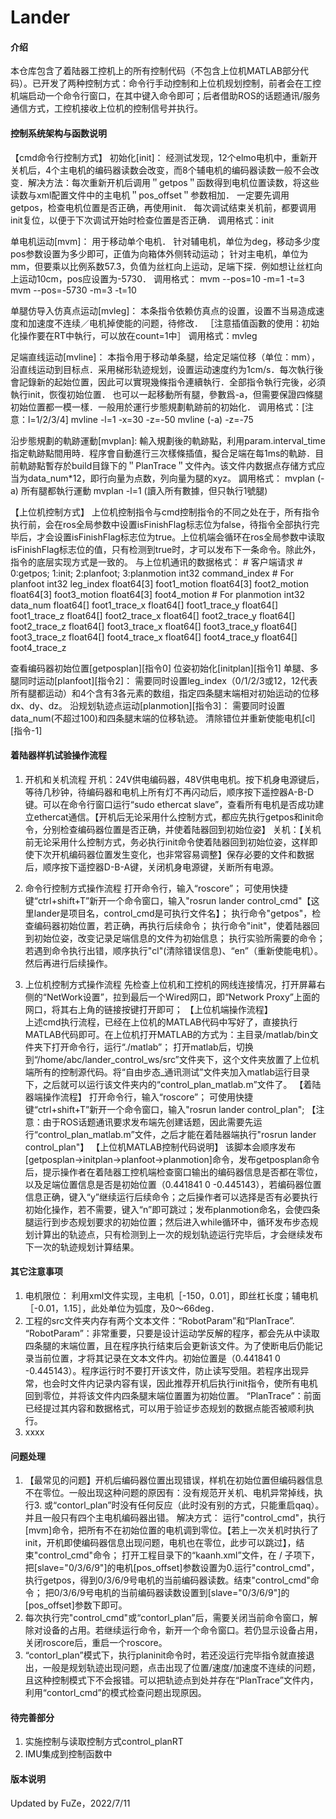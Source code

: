# Lander

#### 介绍
本仓库包含了着陆器工控机上的所有控制代码（不包含上位机MATLAB部分代码）。已开发了两种控制方式：命令行手动控制和上位机规划控制，前者会在工控机端启动一个命令行窗口，在其中键入命令即可；后者借助ROS的话题通讯/服务通信方式，工控机接收上位机的控制信号并执行。

#### 控制系统架构与函数说明
【cmd命令行控制方式】
初始化[init]：
经测试发现，12个elmo电机中，重新开关机后，4个主电机的编码器读数会改变，而8个辅电机的编码器读数一般不会改变．解决方法：每次重新开机后调用＂getpos＂函数得到电机位置读数，将这些读数与xml配置文件中的主电机＂pos_offset＂参数相加．
一定要先调用getpos，检查电机位置是否正确，再使用init．
每次调试结束关机前，都要调用init复位，以便于下次调试开始时检查位置是否正确．
调用格式：init

单电机运动[mvm]：
用于移动单个电机．
针对辅电机，单位为deg，移动多少度pos参数设置为多少即可，正值为向箱体外侧转动运动；
针对主电机，单位为mm，但要乘以比例系数57.3，负值为丝杠向上运动，足端下探．例如想让丝杠向上运动10cm，pos应设置为-5730．
调用格式：
mvm --pos=10 -m=1 -t=3 
mvm --pos=-5730 -m=3  -t=10

单腿仿导入仿真点运动[mvleg]：
本条指令依赖仿真点的设置，设置不当易造成速度和加速度不连续／电机掉使能的问题，待修改．
［注意插值函數的使用：初始化操作要在RT中執行，可以放在count=1中］
调用格式：mvleg

足端直线运动[mvline]：
本指令用于移动单条腿，给定足端位移（单位：mm），沿直线运动到目标点．采用梯形轨迹规划，设置运动速度约为1cm/s．每次執行後會記錄新的起始位置，因此可以實現幾條指令連續執行．全部指令執行完後，必須執行init，恢復初始位置．
也可以一起移動所有腿，參數爲-a，但需要保證四條腿初始位置都一模一樣．一般用於運行步態規劃軌跡前的初始化．
调用格式：[注意：l=1/2/3/4]
mvline -l=1 -x=30 -z=-50
mvline (-a) -z=-75

沿步態規劃的軌跡運動[mvplan]:
輸入規劃後的軌跡點，利用param.interval_time指定軌跡點間用時．程序會自動進行三次樣條插值，擬合足端在每1ms的軌跡．目前軌跡點暫存於build目錄下的＂PlanTrace＂文件內。该文件内数据点存储方式应当为data_num*12，即行向量为点数，列向量为腿的xyz。
調用格式：
mvplan (-a) 所有腿都執行運動
mvplan -l=1 (讀入所有數據，但只執行1號腿)


【上位机控制方式】
上位机控制指令与cmd控制指令的不同之处在于，所有指令执行前，会在ros全局参数中设置isFinishFlag标志位为false，待指令全部执行完毕后，才会设置isFinishFlag标志位为true。上位机端会循环在ros全局参数中读取isFinishFlag标志位的值，只有检测到true时，才可以发布下一条命令。除此外，指令的底层实现方式是一致的。
与上位机通讯的数据格式：
			# 客户端请求
			# 0:getpos; 1:init; 2:planfoot; 3:planmotion
			int32 command_index
			# For planfoot
			int32 leg_index
			float64[3] foot1_motion
			float64[3] foot2_motion
			float64[3] foot3_motion
			float64[3] foot4_motion
			# For planmotion
			int32 data_num
			float64[] foot1_trace_x
			float64[] foot1_trace_y
			float64[] foot1_trace_z
			float64[] foot2_trace_x
			float64[] foot2_trace_y
			float64[] foot2_trace_z
			float64[] foot3_trace_x
			float64[] foot3_trace_y
			float64[] foot3_trace_z
			float64[] foot4_trace_x
			float64[] foot4_trace_y
			float64[] foot4_trace_z 

查看编码器初始位置[getposplan][指令0]
位姿初始化[initplan][指令1]
单腿、多腿同时运动[planfoot][指令2]：
	需要同时设置leg_index（0/1/2/3或12，12代表所有腿都运动）和4个含有3各元素的数组，指定四条腿末端相对初始运动的位移dx、dy、dz。
沿规划轨迹点运动[planmotion][指令3]：
	需要同时设置data_num(不超过100)和四条腿末端的位移轨迹。
清除错位并重新使能电机[cl][指令-1]

#### 着陆器样机试验操作流程

1.  开机和关机流程
	开机：24V供电编码器，48V供电电机。按下机身电源键后，等待几秒钟，待编码器和电机上所有灯不再闪动后，顺序按下遥控器A-B-D键。可以在命令行窗口运行“sudo ethercat slave”，查看所有电机是否成功建立ethercat通信。【开机后无论采用什么控制方式，都应先执行getpos和init命令，分别检查编码器位置是否正确，并使着陆器回到初始位姿】
	关机：【关机前无论采用什么控制方式，务必执行init命令使着陆器回到初始位姿，这样即使下次开机编码器位置发生变化，也非常容易调整】保存必要的文件和数据后，顺序按下遥控器D-B-A键，关闭机身电源键，关断所有电源。

2.  命令行控制方式操作流程
	打开命令行，输入“roscore”；
	可使用快捷键“ctrl+shift+T”新开一个命令窗口，输入"rosrun lander control_cmd"【这里lander是项目名，control_cmd是可执行文件名】；
	执行命令"getpos"，检查编码器初始位置，若正确，再执行后续命令；
	执行命令"init"，使着陆器回到初始位姿，改变记录足端信息的文件为初始信息；
	执行实验所需要的命令；
	若遇到命令执行出错，顺序执行"cl"(清除错误信息)、“en”（重新使能电机）。然后再进行后续操作。

3.  上位机控制方式操作流程
	先检查上位机和工控机的网线连接情况，打开屏幕右侧的“NetWork设置”，拉到最后一个Wired网口，即“Network Proxy”上面的网口，将其右上角的链接按键打开即可；
【上位机端操作流程】	
	上述cmd执行流程，已经在上位机的MATLAB代码中写好了，直接执行MATLAB代码即可。在上位机打开MATLAB的方式为：主目录/matlab/bin文件夹下打开命令行，运行“./matlab”；
	打开matlab后，切换到“/home/abc/lander_control_ws/src”文件夹下，这个文件夹放置了上位机端所有的控制源代码。将“自由步态_通讯测试”文件夹加入matlab运行目录下，之后就可以运行该文件夹内的“control_plan_matlab.m”文件了。
【着陆器端操作流程】
	打开命令行，输入“roscore”；
	可使用快捷键“ctrl+shift+T”新开一个命令窗口，输入"rosrun lander control_plan";
【注意：由于ROS话题通讯要求发布端先创建话题，因此需要先运行“control_plan_matlab.m”文件，之后才能在着陆器端执行"rosrun lander control_plan"】
【上位机MATLAB控制代码说明】
	该脚本会顺序发布[getposplan->initplan->planfoot->planmotion]命令，发布getposplan命令后，提示操作者在着陆器工控机端检查窗口输出的编码器信息是否都在零位，以及足端位置信息是否是初始位置（0.441841 0 -0.445143），若编码器位置信息正确，键入“y”继续运行后续命令；之后操作者可以选择是否有必要执行初始化操作，若不需要，键入“n”即可跳过；发布planmotion命名，会使四条腿运行到步态规划要求的初始位置；然后进入while循环中，循环发布步态规划计算出的轨迹点，只有检测到上一次的规划轨迹运行完毕后，才会继续发布下一次的轨迹规划计算结果。

	
#### 其它注意事项
1.  电机限位：
利用xml文件实现，主电机［-150，0.01］，即丝杠长度；辅电机［-0.01，1.15］，此处单位为弧度，及0～66deg．
2.  工程的src文件夹内存有两个文本文件：“RobotParam”和“PlanTrace”.
“RobotParam”：非常重要，只要是设计运动学反解的程序，都会先从中读取四条腿的末端位置，且在程序执行结束后会更新该文件。为了使断电后仍能记录当前位置，才将其记录在文本文件内。初始位置是（0.441841 0 -0.445143）。程序运行时不要打开该文件，防止读写受阻。若程序出现异常，也会时文件内记录内容有误，因此推荐开机后执行init指令，使所有电机回到零位，并将该文件内四条腿末端位置置为初始位置。
“PlanTrace”：前面已经提过其内容和数据格式，可以用于验证步态规划的数据点能否被顺利执行。
3.   xxxx


#### 问题处理
1.  【最常见的问题】开机后编码器位置出现错误，样机在初始位置但编码器信息不在零位。一般出现这种问题的原因有：没有规范开关机、电机异常掉线，执行3.  或“contorl_plan”时没有任何反应（此时没有别的方式，只能重启qaq）。并且一般只有四个主电机编码器出错。
	解决方式：
	运行"control_cmd"，执行[mvm]命令，把所有不在初始位置的电机调到零位。【若上一次关机时执行了init，开机即使编码器信息出现问题，电机也在零位，此步可以跳过】，结束"control_cmd"命令；
	打开工程目录下的“kaanh.xml”文件，在<Controller> / <MotorPoolObject>子项下，把[slave="0/3/6/9"]的电机[pos_offset]参数设置为0.运行"control_cmd"，执行getpos，得到0/3/6/9号电机的当前编码器读数。结束"control_cmd"命令；
	把0/3/6/9号电机的当前编码器读数设置到[slave="0/3/6/9"]的[pos_offset]参数下即可。
2.  每次执行完"control_cmd"或“contorl_plan”后，需要关闭当前命令窗口，解除对设备的占用。若继续运行命令，新开一个命令窗口。若仍显示设备占用，关闭roscore后，重启一个roscore。
3.  “contorl_plan”模式下，执行planinit命令时，若还没运行完毕指令就直接退出，一般是规划轨迹出现问题，点击出现了位置/速度/加速度不连续的问题，且这种控制模式下不会报错。可以把轨迹点到处并存在“PlanTrace”文件内，利用“contorl_cmd”的模式检查问题出现原因。

#### 待完善部分
1.  实施控制与读取控制方式control_planRT
2.  IMU集成到控制函数中

#### 版本说明

Updated by FuZe，2022/7/11

